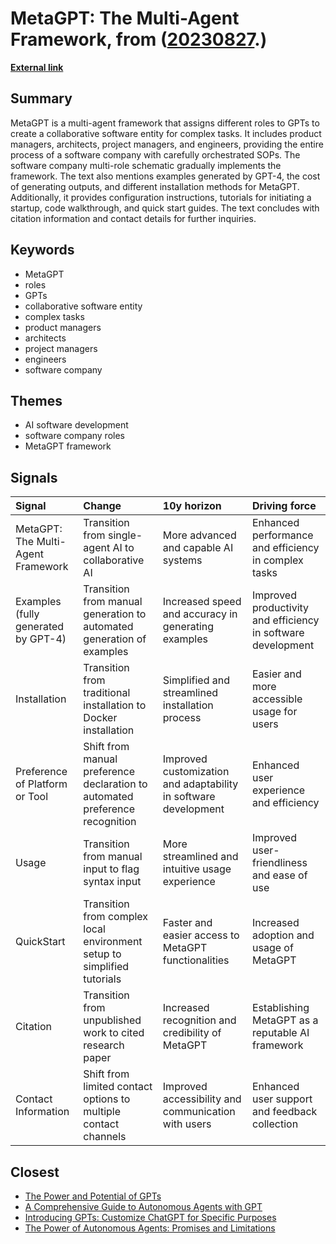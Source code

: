 # __MetaGPT: The Multi-Agent Framework__, from ([20230827](https://kghosh.substack.com/p/20230827).)

__[External link](https://github.com/geekan/MetaGPT)__



## Summary

MetaGPT is a multi-agent framework that assigns different roles to GPTs to create a collaborative software entity for complex tasks. It includes product managers, architects, project managers, and engineers, providing the entire process of a software company with carefully orchestrated SOPs. The software company multi-role schematic gradually implements the framework. The text also mentions examples generated by GPT-4, the cost of generating outputs, and different installation methods for MetaGPT. Additionally, it provides configuration instructions, tutorials for initiating a startup, code walkthrough, and quick start guides. The text concludes with citation information and contact details for further inquiries.

## Keywords

* MetaGPT
* roles
* GPTs
* collaborative software entity
* complex tasks
* product managers
* architects
* project managers
* engineers
* software company

## Themes

* AI software development
* software company roles
* MetaGPT framework

## Signals

| Signal                              | Change                                                                       | 10y horizon                                                     | Driving force                                                |
|:------------------------------------|:-----------------------------------------------------------------------------|:----------------------------------------------------------------|:-------------------------------------------------------------|
| MetaGPT: The Multi-Agent Framework  | Transition from single-agent AI to collaborative AI                          | More advanced and capable AI systems                            | Enhanced performance and efficiency in complex tasks         |
| Examples (fully generated by GPT-4) | Transition from manual generation to automated generation of examples        | Increased speed and accuracy in generating examples             | Improved productivity and efficiency in software development |
| Installation                        | Transition from traditional installation to Docker installation              | Simplified and streamlined installation process                 | Easier and more accessible usage for users                   |
| Preference of Platform or Tool      | Shift from manual preference declaration to automated preference recognition | Improved customization and adaptability in software development | Enhanced user experience and efficiency                      |
| Usage                               | Transition from manual input to flag syntax input                            | More streamlined and intuitive usage experience                 | Improved user-friendliness and ease of use                   |
| QuickStart                          | Transition from complex local environment setup to simplified tutorials      | Faster and easier access to MetaGPT functionalities             | Increased adoption and usage of MetaGPT                      |
| Citation                            | Transition from unpublished work to cited research paper                     | Increased recognition and credibility of MetaGPT                | Establishing MetaGPT as a reputable AI framework             |
| Contact Information                 | Shift from limited contact options to multiple contact channels              | Improved accessibility and communication with users             | Enhanced user support and feedback collection                |

## Closest

* [The Power and Potential of GPTs](a7a5e8b41b65f1390a0098e577dbea46)
* [A Comprehensive Guide to Autonomous Agents with GPT](2dda4be3e1a9f11b4f7d8e74feea76b0)
* [Introducing GPTs: Customize ChatGPT for Specific Purposes](f9b73418962acd66fb1ae29b21d7f943)
* [The Power of Autonomous Agents: Promises and Limitations](0e336ce2e4b07459b257407e90d27389)